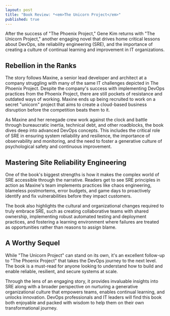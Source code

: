 ```yaml
---
layout: post
title: "Book Review: *<em>The Unicorn Project</em>"
published: true
---
```


After the success of "The Phoenix Project," Gene Kim returns with "The Unicorn Project," another engaging novel that drives home critical lessons about DevOps, site reliability engineering (SRE), and the importance of creating a culture of continual learning and improvement in IT organizations.

## Rebellion in the Ranks

The story follows Maxine, a senior lead developer and architect at a company struggling with many of the same IT challenges depicted in The Phoenix Project. Despite the company's success with implementing DevOps practices from the Phoenix Project, there are still pockets of resistance and outdated ways of working. Maxine ends up being recruited to work on a secret "unicorn" project that aims to create a cloud-based business disruption before the competition beats them to it.

As Maxine and her renegade crew work against the clock and battle through bureaucratic inertia, technical debt, and other roadblocks, the book dives deep into advanced DevOps concepts. This includes the critical role of SRE in ensuring system reliability and resilience, the importance of observability and monitoring, and the need to foster a generative culture of psychological safety and continuous improvement.

## Mastering Site Reliability Engineering

One of the book's biggest strengths is how it makes the complex world of SRE accessible through the narrative. Readers get to see SRE principles in action as Maxine's team implements practices like chaos engineering, blameless postmortems, error budgets, and game days to proactively identify and fix vulnerabilities before they impact customers.

The book also highlights the cultural and organizational changes required to truly embrace SRE, such as creating collaborative teams with shared ownership, implementing robust automated testing and deployment practices, and fostering a learning environment where failures are treated as opportunities rather than reasons to assign blame.

## A Worthy Sequel

While "The Unicorn Project" can stand on its own, it's an excellent follow-up to "The Phoenix Project" that takes the DevOps journey to the next level. The book is a must-read for anyone looking to understand how to build and enable reliable, resilient, and secure systems at scale.

Through the lens of an engaging story, it provides invaluable insights into SRE along with a broader perspective on nurturing a generative organizational culture that empowers teams, enables continual learning, and unlocks innovation. DevOps professionals and IT leaders will find this book both enjoyable and packed with wisdom to help them on their own transformational journey.
